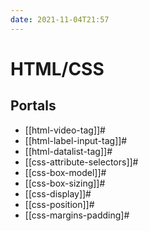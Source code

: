 ```yaml
---
date: 2021-11-04T21:57
---
```


HTML/CSS
========

Portals
-------

-   [[html-video-tag]]#
-   [[html-label-input-tag]]#
-   [[html-datalist-tag]]#
-   [[css-attribute-selectors]]#
-   [[css-box-model]]#
-   [[css-box-sizing]]#
-   [[css-display]]#
-   [[css-position]]#
-   [[css-margins-padding]#
